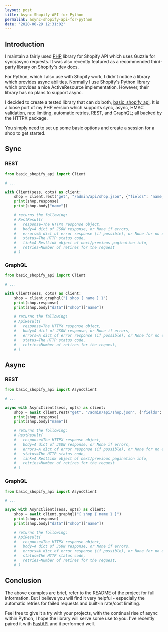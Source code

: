 ```yaml
---
layout: post
title: Async Shopify API for Python
permalink: async-shopify-api-for-python
date: '2020-06-29 12:31:02'
---
```


## Introduction

I maintain a fairly used [PHP](https://github.com/osiset/Basic-Shopify-API) library for Shopify API which uses Guzzle for sync/async requests. It was also recently featured as a recommended third-party library on Shopify's dev docs.

For Python, which I also use with Shopify work, I didn't notice a library which provides async abilities. Normally I use Shopify's Python library which provides a nice ActiveResource implementation. However, their library has no plans to support async.

I decided to create a tested library that can do both, [basic_shopify_api](https://github.com/osiset/basic_shopify_api). It is a loose port of my PHP version which supports sync, async, HMAC validation, rate limiting, automatic retries, REST, and GraphQL; all backed by the HTTPX package.

You simply need to set up some basic options and create a session for a shop to get started.

## Sync

### REST

```python
from basic_shopify_api import Client

# ...

with Client(sess, opts) as client:
    shop = client.rest("get", "/admin/api/shop.json", {"fields": "name,email"})
    print(shop.response)
    print(shop.body["name"])

    # returns the following:
    # RestResult(
    #   response=The HTTPX response object,
    #   body=A dict of JSON response, or None if errors,
    #   errors=A dict of error response (if possible), or None for no errors, or the exception error,
    #   status=The HTTP status code,
    #   link=A RestLink object of next/previous pagination info,
    #   retries=Number of retires for the request
    # )
```

### GraphQL

```python
from basic_shopify_api import Client

# ...

with Client(sess, opts) as client:
    shop = client.graphql("{ shop { name } }")
    print(shop.response)
    print(shop.body["data"]["shop"]["name"])

    # returns the following:
    # ApiResult(
    #   response=The HTTPX response object,
    #   body=A dict of JSON response, or None if errors,
    #   errors=A dict of error response (if possible), or None for no errors, or the exception error,
    #   status=The HTTP status code,
    #   retries=Number of retires for the request,
    # )
```

## Async

### REST

```python
from basic_shopify_api import AsyncClient

# ...

async with AsyncClient(sess, opts) as client:
    shop = await client.rest("get", "/admin/api/shop.json", {"fields": "name,email"})
    print(shop.response)
    print(shop.body["name"])

    # returns the following:
    # RestResult(
    #   response=The HTTPX response object,
    #   body=A dict of JSON response, or None if errors,
    #   errors=A dict of error response (if possible), or None for no errors, or the exception error,
    #   status=The HTTP status code,
    #   link=A RestLink object of next/previous pagination info,
    #   retries=Number of retires for the request
    # )
```

### GraphQL

```python
from basic_shopify_api import AsyncClient

# ...

async with AsyncClient(sess, opts) as client:
    shop = await client.graphql("{ shop { name } }")
    print(shop.response)
    print(shop.body["data"]["shop"]["name"])

    # returns the following:
    # ApiResult(
    #   response=The HTTPX response object,
    #   body=A dict of JSON response, or None if errors,
    #   errors=A dict of error response (if possible), or None for no errors, or the exception error,
    #   status=The HTTP status code,
    #   retries=Number of retires for the request,
    # )
```

## Conclusion

The above examples are brief, refer to the README of the project for full information. But I believe you will find it very helpful - especially the automatic retries for failed requests and built-in rate/cost limiting.

Feel free to give it a try with your projects, with the continual rise of async within Python, I hope the library will serve some use to you. I've recently paired it with [FastAPI](https://fastapi.tiangolo.com/) and it performed well.
